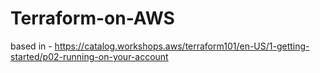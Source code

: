 # Terraform-on-AWS
based in - https://catalog.workshops.aws/terraform101/en-US/1-getting-started/p02-running-on-your-account
